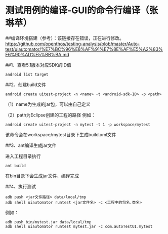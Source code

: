 # 测试用例的编译-GUI的命令行编译（张琳苹）

##编译环境搭建（参考）：该链接存在错误，正在进行修改。
https://github.com/openthos/testing-analysis/blob/master/Auto-test/uiautomator/%E7%BC%96%E8%AF%91%E7%8E%AF%E5%A2%83%E6%90%AD%E5%BB%BA.md

##1、查看5.1版本对应SDK的ID值
```
android list target
```
##2、创建build文件
```
android create uitest-project -n <name> -t <android-sdk-ID> -p <path>
```
（1）name为生成的jar包，可以由自己定义

（2）path为Eclipse创建的工程的路径
例如：
```
android create uitest-project -n mytest -t 1 -p workspace/mytest
```
该命令会在workspace/mytest目录下生成build.xml文件 

##3、ant编译生成jar文件

进入工程目录执行
```
ant build
```

在bin目录下会生成jar文件，编译完成

##4、执行测试
```
adb push <jar文件路径> data/local/tmp
adb shell uiautomator runtest <jar文件名> -c <工程中的包名.类名>
```
例如：
```
adb push bin/mytest.jar data/local/tmp
adb shell uiautomator runtest mytest.jar -c com.autoTestUI.mytest
```
